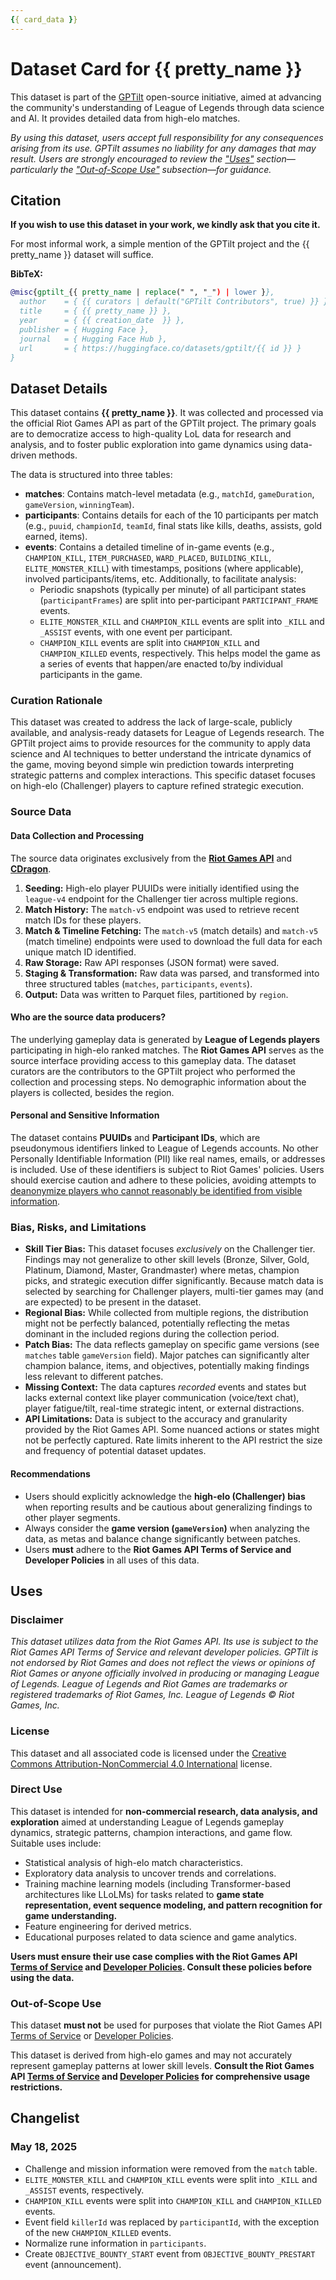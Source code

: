 ```yaml
---
{{ card_data }}
---
```


# Dataset Card for {{ pretty_name }}

This dataset is part of the [GPTilt](https://github.com/gptilt) open-source initiative, aimed at advancing the community's understanding of League of Legends through data science and AI. It provides detailed data from high-elo matches.

*By using this dataset, users accept full responsibility for any consequences arising from its use. GPTilt assumes no liability for any damages that may result. Users are strongly encouraged to review the ["Uses"](#uses) section—particularly the ["Out-of-Scope Use"](#out-of-scope-use) subsection—for guidance.*

## Citation

**If you wish to use this dataset in your work, we kindly ask that you cite it.**

For most informal work, a simple mention of the GPTilt project and the {{ pretty_name }} dataset will suffice.

**BibTeX:**

```bibtex
@misc{gptilt_{{ pretty_name | replace(" ", "_") | lower }},
  author    = { {{ curators | default("GPTilt Contributors", true) }} },
  title     = { {{ pretty_name }} },
  year      = { {{ creation_date  }} },
  publisher = { Hugging Face },
  journal   = { Hugging Face Hub },
  url       = { https://huggingface.co/datasets/gptilt/{{ id }} }
}
```

## Dataset Details

This dataset contains **{{ pretty_name }}**. It was collected and processed via the official Riot Games API as part of the GPTilt project. The primary goals are to democratize access to high-quality LoL data for research and analysis, and to foster public exploration into game dynamics using data-driven methods.

The data is structured into three tables:

* **matches**: Contains match-level metadata (e.g., `matchId`, `gameDuration`, `gameVersion`, `winningTeam`).
* **participants**: Contains details for each of the 10 participants per match (e.g., `puuid`, `championId`, `teamId`, final stats like kills, deaths, assists, gold earned, items).
* **events**: Contains a detailed timeline of in-game events (e.g., `CHAMPION_KILL`, `ITEM_PURCHASED`, `WARD_PLACED`, `BUILDING_KILL`, `ELITE_MONSTER_KILL`) with timestamps, positions (where applicable), involved participants/items, etc. Additionally, to facilitate analysis:
  * Periodic snapshots (typically per minute) of all participant states (`participantFrames`) are split into per-participant `PARTICIPANT_FRAME` events.
  * `ELITE_MONSTER_KILL` and `CHAMPION_KILL` events are split into `_KILL` and `_ASSIST` events, with one event per participant.
  * `CHAMPION_KILL` events are split into `CHAMPION_KILL` and `CHAMPION_KILLED` events, respectively. This helps model the game as a series of events that happen/are enacted to/by individual participants in the game.

### Curation Rationale

This dataset was created to address the lack of large-scale, publicly available, and analysis-ready datasets for League of Legends research. The GPTilt project aims to provide resources for the community to apply data science and AI techniques to better understand the intricate dynamics of the game, moving beyond simple win prediction towards interpreting strategic patterns and complex interactions. This specific dataset focuses on high-elo (Challenger) players to capture refined strategic execution.

### Source Data

#### Data Collection and Processing

The source data originates exclusively from the [**Riot Games API**](https://developer.riotgames.com/apis) and [**CDragon**](https://communitydragon.org/).

1. **Seeding:** High-elo player PUUIDs were initially identified using the `league-v4` endpoint for the Challenger tier across multiple regions.
2. **Match History:** The `match-v5` endpoint was used to retrieve recent match IDs for these players.
3. **Match & Timeline Fetching:** The `match-v5` (match details) and `match-v5` (match timeline) endpoints were used to download the full data for each unique match ID identified.
4. **Raw Storage:** Raw API responses (JSON format) were saved.
5. **Staging & Transformation:** Raw data was parsed, and transformed into three structured tables (`matches`, `participants`, `events`).
6. **Output:** Data was written to Parquet files, partitioned by `region`.

#### Who are the source data producers?

The underlying gameplay data is generated by **League of Legends players** participating in high-elo ranked matches. The **Riot Games API** serves as the source interface providing access to this gameplay data. The dataset curators are the contributors to the GPTilt project who performed the collection and processing steps. No demographic information about the players is collected, besides the region.

#### Personal and Sensitive Information

The dataset contains **PUUIDs** and **Participant IDs**, which are pseudonymous identifiers linked to League of Legends accounts. No other Personally Identifiable Information (PII) like real names, emails, or addresses is included. Use of these identifiers is subject to Riot Games' policies. Users should exercise caution and adhere to these policies, avoiding attempts to [deanonymize players who cannot reasonably be identified from visible information](https://developer.riotgames.com/policies/general#_developer-safety).

### Bias, Risks, and Limitations

* **Skill Tier Bias:** This dataset focuses *exclusively* on the Challenger tier. Findings may not generalize to other skill levels (Bronze, Silver, Gold, Platinum, Diamond, Master, Grandmaster) where metas, champion picks, and strategic execution differ significantly. Because match data is selected by searching for Challenger players, multi-tier games may (and are expected) to be present in the dataset.
* **Regional Bias:** While collected from multiple regions, the distribution might not be perfectly balanced, potentially reflecting the metas dominant in the included regions during the collection period.
* **Patch Bias:** The data reflects gameplay on specific game versions (see `matches` table `gameVersion` field). Major patches can significantly alter champion balance, items, and objectives, potentially making findings less relevant to different patches.
* **Missing Context:** The data captures *recorded* events and states but lacks external context like player communication (voice/text chat), player fatigue/tilt, real-time strategic intent, or external distractions.
* **API Limitations:** Data is subject to the accuracy and granularity provided by the Riot Games API. Some nuanced actions or states might not be perfectly captured. Rate limits inherent to the API restrict the size and frequency of potential dataset updates.

#### Recommendations

* Users should explicitly acknowledge the **high-elo (Challenger) bias** when reporting results and be cautious about generalizing findings to other player segments.
* Always consider the **game version (`gameVersion`)** when analyzing the data, as metas and balance change significantly between patches.
* Users **must** adhere to the **Riot Games API Terms of Service and Developer Policies** in all uses of this data.

## Uses

### Disclaimer

*This dataset utilizes data from the Riot Games API. Its use is subject to the Riot Games API Terms of Service and relevant developer policies. GPTilt is not endorsed by Riot Games and does not reflect the views or opinions of Riot Games or anyone officially involved in producing or managing League of Legends. League of Legends and Riot Games are trademarks or registered trademarks of Riot Games, Inc. League of Legends © Riot Games, Inc.*

### License

This dataset and all associated code is licensed under the [Creative Commons Attribution-NonCommercial 4.0 International](https://creativecommons.org/licenses/by-nc/4.0/legalcode.en) license.

### Direct Use

This dataset is intended for **non-commercial research, data analysis, and exploration** aimed at understanding League of Legends gameplay dynamics, strategic patterns, champion interactions, and game flow. Suitable uses include:

* Statistical analysis of high-elo match characteristics.
* Exploratory data analysis to uncover trends and correlations.
* Training machine learning models (including Transformer-based architectures like LLoLMs) for tasks related to **game state representation, event sequence modeling, and pattern recognition for game understanding.**
* Feature engineering for derived metrics.
* Educational purposes related to data science and game analytics.

**Users must ensure their use case complies with the Riot Games API [Terms of Service](https://developer.riotgames.com/terms) and [Developer Policies](https://developer.riotgames.com/policies/general). Consult these policies before using the data.**

### Out-of-Scope Use

This dataset **must not** be used for purposes that violate the Riot Games API [Terms of Service](https://developer.riotgames.com/terms) or [Developer Policies](https://developer.riotgames.com/policies/general).

This dataset is derived from high-elo games and may not accurately represent gameplay patterns at lower skill levels. **Consult the Riot Games API [Terms of Service](https://developer.riotgames.com/terms) and [Developer Policies](https://developer.riotgames.com/policies/general) for comprehensive usage restrictions.**

## Changelist

### May 18, 2025

* Challenge and mission information were removed from the `match` table.
* `ELITE_MONSTER_KILL` and `CHAMPION_KILL` events were split into `_KILL` and `_ASSIST` events, respectively.
* `CHAMPION_KILL` events were split into `CHAMPION_KILL` and `CHAMPION_KILLED` events.
* Event field `killerId` was replaced by `participantId`, with the exception of the new `CHAMPION_KILLED` events.
* Normalize rune information in `participants`.
* Create `OBJECTIVE_BOUNTY_START` event from `OBJECTIVE_BOUNTY_PRESTART` event (announcement).
